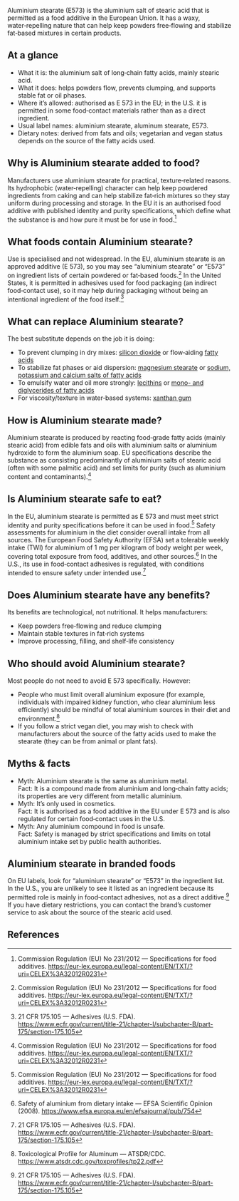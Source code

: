 Aluminium stearate (E573) is the aluminium salt of stearic acid that is permitted as a food additive in the European Union. It has a waxy, water‑repelling nature that can help keep powders free‑flowing and stabilize fat‑based mixtures in certain products.

<!--more-->

## At a glance
- What it is: the aluminium salt of long‑chain fatty acids, mainly stearic acid.
- What it does: helps powders flow, prevents clumping, and supports stable fat or oil phases.
- Where it’s allowed: authorised as E 573 in the EU; in the U.S. it is permitted in some food‑contact materials rather than as a direct ingredient.
- Usual label names: aluminium stearate, aluminum stearate, E573.
- Dietary notes: derived from fats and oils; vegetarian and vegan status depends on the source of the fatty acids used.

## Why is Aluminium stearate added to food?
Manufacturers use aluminium stearate for practical, texture‑related reasons. Its hydrophobic (water‑repelling) character can help keep powdered ingredients from caking and can help stabilize fat‑rich mixtures so they stay uniform during processing and storage. In the EU it is an authorised food additive with published identity and purity specifications, which define what the substance is and how pure it must be for use in food.[^1]

## What foods contain Aluminium stearate?
Use is specialised and not widespread. In the EU, aluminium stearate is an approved additive (E 573), so you may see “aluminium stearate” or “E573” on ingredient lists of certain powdered or fat‑based foods.[^1] In the United States, it is permitted in adhesives used for food packaging (an indirect food‑contact use), so it may help during packaging without being an intentional ingredient of the food itself.[^3]

## What can replace Aluminium stearate?
The best substitute depends on the job it is doing:
- To prevent clumping in dry mixes: [silicon dioxide](/e551-silicon-dioxide) or flow‑aiding [fatty acids](/e570-fatty-acids)
- To stabilize fat phases or aid dispersion: [magnesium stearate](/e572-magnesium-stearate) or [sodium, potassium and calcium salts of fatty acids](/e470a-sodium-potassium-and-calcium-salts-of-fatty-acids)
- To emulsify water and oil more strongly: [lecithins](/e322-lecithins) or [mono- and diglycerides of fatty acids](/e471-mono-and-diglycerides-of-fatty-acids)
- For viscosity/texture in water‑based systems: [xanthan gum](/e415-xanthan-gum)

## How is Aluminium stearate made?
Aluminium stearate is produced by reacting food‑grade fatty acids (mainly stearic acid) from edible fats and oils with aluminium salts or aluminium hydroxide to form the aluminium soap. EU specifications describe the substance as consisting predominantly of aluminium salts of stearic acid (often with some palmitic acid) and set limits for purity (such as aluminium content and contaminants).[^1]

## Is Aluminium stearate safe to eat?
In the EU, aluminium stearate is permitted as E 573 and must meet strict identity and purity specifications before it can be used in food.[^1] Safety assessments for aluminium in the diet consider overall intake from all sources. The European Food Safety Authority (EFSA) set a tolerable weekly intake (TWI) for aluminium of 1 mg per kilogram of body weight per week, covering total exposure from food, additives, and other sources.[^2] In the U.S., its use in food‑contact adhesives is regulated, with conditions intended to ensure safety under intended use.[^3]

## Does Aluminium stearate have any benefits?
Its benefits are technological, not nutritional. It helps manufacturers:
- Keep powders free‑flowing and reduce clumping
- Maintain stable textures in fat‑rich systems
- Improve processing, filling, and shelf‑life consistency

## Who should avoid Aluminium stearate?
Most people do not need to avoid E 573 specifically. However:
- People who must limit overall aluminium exposure (for example, individuals with impaired kidney function, who clear aluminium less efficiently) should be mindful of total aluminium sources in their diet and environment.[^4]
- If you follow a strict vegan diet, you may wish to check with manufacturers about the source of the fatty acids used to make the stearate (they can be from animal or plant fats).

## Myths & facts
- Myth: Aluminium stearate is the same as aluminium metal.  
  Fact: It is a compound made from aluminium and long‑chain fatty acids; its properties are very different from metallic aluminium.
- Myth: It’s only used in cosmetics.  
  Fact: It is authorised as a food additive in the EU under E 573 and is also regulated for certain food‑contact uses in the U.S.
- Myth: Any aluminium compound in food is unsafe.  
  Fact: Safety is managed by strict specifications and limits on total aluminium intake set by public health authorities.

## Aluminium stearate in branded foods
On EU labels, look for “aluminium stearate” or “E573” in the ingredient list. In the U.S., you are unlikely to see it listed as an ingredient because its permitted role is mainly in food‑contact adhesives, not as a direct additive.[^3] If you have dietary restrictions, you can contact the brand’s customer service to ask about the source of the stearic acid used.

## References
[^1]: Commission Regulation (EU) No 231/2012 — Specifications for food additives. https://eur-lex.europa.eu/legal-content/EN/TXT/?uri=CELEX%3A32012R0231
[^2]: Safety of aluminium from dietary intake — EFSA Scientific Opinion (2008). https://www.efsa.europa.eu/en/efsajournal/pub/754
[^3]: 21 CFR 175.105 — Adhesives (U.S. FDA). https://www.ecfr.gov/current/title-21/chapter-I/subchapter-B/part-175/section-175.105
[^4]: Toxicological Profile for Aluminum — ATSDR/CDC. https://www.atsdr.cdc.gov/toxprofiles/tp22.pdf
